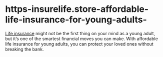 # https-insurelife.store-affordable-life-insurance-for-young-adults-
[Life insurance](https://insurelife.store/affordable-life-insurance-for-young-adults/) might not be the first thing on your mind as a young adult, but it’s one of the smartest financial moves you can make. With affordable life insurance for young adults, you can protect your loved ones without breaking the bank. 
